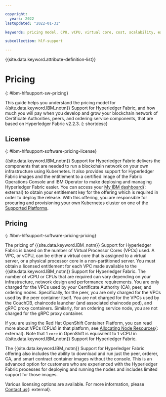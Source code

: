 ```yaml
---

copyright:
  years: 2022
lastupdated: "2022-01-31"

keywords: pricing model, CPU, vCPU, virtual core, cost, scalability, estimation, optimize your cost

subcollection: hlf-support

---
```


{{site.data.keyword.attribute-definition-list}}




# Pricing
{: #ibm-hlfsupport-sw-pricing}



This guide helps you understand the pricing model for {{site.data.keyword.IBM_notm}} Support for Hyperledger Fabric, and how much you will pay when you develop and grow your blockchain network of Certificate Authorities, peers, and ordering service components, that are based on Hyperledger Fabric v2.2.3.
{: shortdesc}

## License
{: #ibm-hlfsupport-software-pricing-license}

{{site.data.keyword.IBM_notm}} Support for Hyperledger Fabric delivers the components that are needed to run a blockchain network on your own infrastructure using Kubernetes. It also provides support for Hyperledger Fabric images and the entitlement to a certified image of the Fabric Operations Console and IBM Operator to make deploying and managing Hyperledger Fabric easier. You can access your [My IBM dashboard](https://myibm.ibm.com/dashboard/){: external} to obtain your entitlement key for the offering which is required in order to deploy the release. With this offering, you are responsible for procuring and provisioning your own Kubernetes cluster on one of the [Supported Platforms](/docs/hlf-support?topic=hlf-support-console-ocp-about#console-ocp-about-prerequisites).

## Pricing
{: #ibm-hlfsupport-software-pricing-pricing}

The pricing of {{site.data.keyword.IBM_notm}} Support for Hyperledger Fabric is based on the number of Virtual Processor Cores (VPCs) used. A VPC, or vCPU, can be either a virtual core that is assigned to a virtual server, or a physical processor core in a non-partitioned server. You must obtain a licensed entitlement for each VPC made available to the {{site.data.keyword.IBM_notm}} Support for Hyperledger Fabric. The number of vCPU or CPUs that are required can vary depending on your infrastructure, network design and performance requirements. You are only charged for the VPCs used by your Certificate Authority (CA), peer, and ordering nodes. Specifically, for the peer, you are only charged for the VPCs used by the peer container itself. You are not charged for the VPCs used by the CouchDB, chaincode launcher (and associated chaincode pod), and gRPC proxy containers. Similarly, for an ordering service node, you are not charged for the gRPC proxy container.

If you are using the Red Hat OpenShift Container Platform, you can read more about  VPCs (CPUs) in that platform, see  [Allocating Node Resources](https://docs.openshift.com/container-platform/4.4/nodes/nodes/nodes-nodes-resources-configuring.html){: external}.
Note that 1 `core` in OpenShift is equivalent to 1 vCPU in {{site.data.keyword.IBM_notm}} Support for Hyperledger Fabric.

The {{site.data.keyword.IBM_notm}} Support for Hyperledger Fabric offering also includes the ability to download and run just the peer, orderer, CA, and smart contract container images without the console. This is an advanced option for customers who are experienced with the Hyperledger Fabric processes for deploying and running the nodes and includes limited support for those images.

Various licensing options are available. For more information, please [Contact us](https://www.ibm.com/account/reg/us-en/signup?formid=MAIL-blockchain ){: external}.
